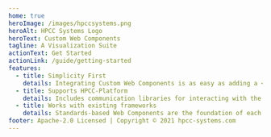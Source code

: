 ```yaml
---
home: true
heroImage: /images/hpccsystems.png
heroAlt: HPCC Systems Logo
heroText: Custom Web Components
tagline: A Visualization Suite
actionText: Get Started
actionLink: /guide/getting-started
features:
  - title: Simplicity First
    details: Integrating Custom Web Components is as easy as adding a <html-tag>.
  - title: Supports HPCC-Platform
    details: Includes communication libraries for interacting with the HPCC-Platform (optional).
  - title: Works with existing frameworks
    details: Standards-based Web Components are the foundation of each visualization, making them compatible with almost any modern web framework.
footer: Apache-2.0 Licensed | Copyright © 2021 hpcc-systems.com
---
```


<script>
export default {
  mounted() {
  }
}
</script>
